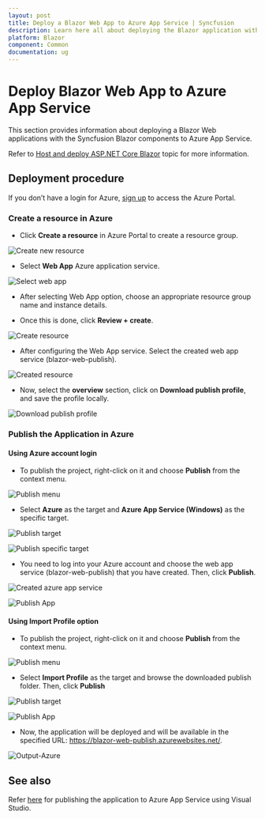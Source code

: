 ```yaml
---
layout: post
title: Deploy a Blazor Web App to Azure App Service | Syncfusion
description: Learn here all about deploying the Blazor application with Syncfusion Blazor Components to Azure App Service.
platform: Blazor
component: Common
documentation: ug
---
```


# Deploy Blazor Web App to Azure App Service

This section provides information about deploying a Blazor Web applications with the Syncfusion Blazor components to Azure App Service.

Refer to [Host and deploy ASP.NET Core Blazor](https://learn.microsoft.com/en-us/aspnet/core/blazor/host-and-deploy/?view=aspnetcore-7.0&tabs=visual-studio) topic for more information.

## Deployment procedure

If you don’t have a login for Azure, [sign up](https://azure.microsoft.com/en-in/free/) to access the Azure Portal.

### Create a resource in Azure

* Click **Create a resource** in Azure Portal to create a resource group.

![Create new resource](../images/create-new-resource.png)

* Select **Web App** Azure application service.

![Select web app](../images/web-app.png)

* After selecting Web App option, choose an appropriate resource group name and instance details.

* Once this is done, click **Review + create**.

![Create resource](../images/create-resource.png)

* After configuring the Web App service. Select the created web app service (blazor-web-publish).

![Created resource](../images/created-resource.png)

* Now, select the **overview** section, click on **Download publish profile**, and save the profile locally.

![Download publish profile](../images/download-publish-profile.png)

### Publish the Application in Azure

#### Using Azure account login

* To publish the project, right-click on it and choose **Publish** from the context menu.

![Publish menu](../images/publish-menu.png)

* Select **Azure** as the target and **Azure App Service (Windows)**  as the specific target.

![Publish target](../images/publish-target.png)

![Publish specific target](../images/publish-specific-target.png)

* You need to log into your Azure account and choose the web app service (blazor-web-publish) that you have created. Then, click **Publish**.

![Created azure app service](../images/created-azure-resource.png)

![Publish App](../images/publish-azure.png)

#### Using Import Profile option

* To publish the project, right-click on it and choose **Publish** from the context menu.

![Publish menu](../images/publish-menu.png)

* Select **Import Profile** as the target and browse the downloaded publish folder. Then, click **Publish**

![Publish target](../images/target-import-profile.png)

![Publish App](../images/publish-azure.png)

* Now, the application will be deployed and will be available in the specified URL: https://blazor-web-publish.azurewebsites.net/.

![Output-Azure](../images/output-azure.png)

## See also

Refer [here](https://learn.microsoft.com/en-us/azure/app-service/quickstart-dotnetcore?tabs=net70&pivots=development-environment-vs#publish-your-web-app) for publishing the application to Azure App Service using Visual Studio.